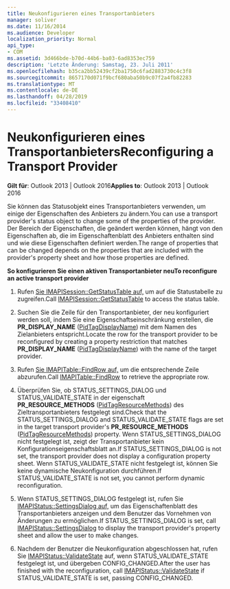 ```yaml
---
title: Neukonfigurieren eines Transportanbieters
manager: soliver
ms.date: 11/16/2014
ms.audience: Developer
localization_priority: Normal
api_type:
- COM
ms.assetid: 3d466bde-b70d-44b6-ba03-6ad8353ec759
description: 'Letzte Änderung: Samstag, 23. Juli 2011'
ms.openlocfilehash: b35ca2bb52439cf2ba1750c6fad2883730c4c3f8
ms.sourcegitcommit: 8657170d071f9bcf680aba50b9c07f2a4fb82283
ms.translationtype: MT
ms.contentlocale: de-DE
ms.lasthandoff: 04/28/2019
ms.locfileid: "33408410"
---
```

# <a name="reconfiguring-a-transport-provider"></a><span data-ttu-id="88622-103">Neukonfigurieren eines Transportanbieters</span><span class="sxs-lookup"><span data-stu-id="88622-103">Reconfiguring a Transport Provider</span></span>

  
  
<span data-ttu-id="88622-104">**Gilt für**: Outlook 2013 | Outlook 2016</span><span class="sxs-lookup"><span data-stu-id="88622-104">**Applies to**: Outlook 2013 | Outlook 2016</span></span> 
  
<span data-ttu-id="88622-105">Sie können das Statusobjekt eines Transportanbieters verwenden, um einige der Eigenschaften des Anbieters zu ändern.</span><span class="sxs-lookup"><span data-stu-id="88622-105">You can use a transport provider's status object to change some of the properties of the provider.</span></span> <span data-ttu-id="88622-106">Der Bereich der Eigenschaften, die geändert werden können, hängt von den Eigenschaften ab, die im Eigenschaftenblatt des Anbieters enthalten sind und wie diese Eigenschaften definiert werden.</span><span class="sxs-lookup"><span data-stu-id="88622-106">The range of properties that can be changed depends on the properties that are included with the provider's property sheet and how those properties are defined.</span></span> 
  
 <span data-ttu-id="88622-107">**So konfigurieren Sie einen aktiven Transportanbieter neu**</span><span class="sxs-lookup"><span data-stu-id="88622-107">**To reconfigure an active transport provider**</span></span>
  
1. <span data-ttu-id="88622-108">Rufen [Sie IMAPISession::GetStatusTable auf,](imapisession-getstatustable.md) um auf die Statustabelle zu zugreifen.</span><span class="sxs-lookup"><span data-stu-id="88622-108">Call [IMAPISession::GetStatusTable](imapisession-getstatustable.md) to access the status table.</span></span> 
    
2. <span data-ttu-id="88622-109">Suchen Sie die Zeile für den Transportanbieter, der neu konfiguriert werden soll, indem Sie eine Eigenschaftseinschränkung erstellen, die **PR_DISPLAY_NAME** ([PidTagDisplayName](pidtagdisplayname-canonical-property.md)) mit dem Namen des Zielanbieters entspricht.</span><span class="sxs-lookup"><span data-stu-id="88622-109">Locate the row for the transport provider to be reconfigured by creating a property restriction that matches **PR_DISPLAY_NAME** ([PidTagDisplayName](pidtagdisplayname-canonical-property.md)) with the name of the target provider.</span></span> 
    
3. <span data-ttu-id="88622-110">Rufen [Sie IMAPITable::FindRow auf,](imapitable-findrow.md) um die entsprechende Zeile abzurufen.</span><span class="sxs-lookup"><span data-stu-id="88622-110">Call [IMAPITable::FindRow](imapitable-findrow.md) to retrieve the appropriate row.</span></span> 
    
4. <span data-ttu-id="88622-111">Überprüfen Sie, ob STATUS_SETTINGS_DIALOG und STATUS_VALIDATE_STATE in der eigenschaft **PR_RESOURCE_METHODS** ([PidTagResourceMethods](pidtagresourcemethods-canonical-property.md)) des Zieltransportanbieters festgelegt sind.</span><span class="sxs-lookup"><span data-stu-id="88622-111">Check that the STATUS_SETTINGS_DIALOG and STATUS_VALIDATE_STATE flags are set in the target transport provider's **PR_RESOURCE_METHODS** ([PidTagResourceMethods](pidtagresourcemethods-canonical-property.md)) property.</span></span> <span data-ttu-id="88622-112">Wenn STATUS_SETTINGS_DIALOG nicht festgelegt ist, zeigt der Transportanbieter kein Konfigurationseigenschaftsblatt an.</span><span class="sxs-lookup"><span data-stu-id="88622-112">If STATUS_SETTINGS_DIALOG is not set, the transport provider does not display a configuration property sheet.</span></span> <span data-ttu-id="88622-113">Wenn STATUS_VALIDATE_STATE nicht festgelegt ist, können Sie keine dynamische Neukonfiguration durchführen.</span><span class="sxs-lookup"><span data-stu-id="88622-113">If STATUS_VALIDATE_STATE is not set, you cannot perform dynamic reconfiguration.</span></span>
    
5. <span data-ttu-id="88622-114">Wenn STATUS_SETTINGS_DIALOG festgelegt ist, rufen Sie [IMAPIStatus::SettingsDialog auf,](imapistatus-settingsdialog.md) um das Eigenschaftenblatt des Transportanbieters anzeigen und dem Benutzer das Vornehmen von Änderungen zu ermöglichen.</span><span class="sxs-lookup"><span data-stu-id="88622-114">If STATUS_SETTINGS_DIALOG is set, call [IMAPIStatus::SettingsDialog](imapistatus-settingsdialog.md) to display the transport provider's property sheet and allow the user to make changes.</span></span> 
    
6. <span data-ttu-id="88622-115">Nachdem der Benutzer die Neukonfiguration abgeschlossen hat, rufen Sie [IMAPIStatus::ValidateState](imapistatus-validatestate.md) auf, wenn STATUS_VALIDATE_STATE festgelegt ist, und übergeben CONFIG_CHANGED.</span><span class="sxs-lookup"><span data-stu-id="88622-115">After the user has finished with the reconfiguration, call [IMAPIStatus::ValidateState](imapistatus-validatestate.md) if STATUS_VALIDATE_STATE is set, passing CONFIG_CHANGED.</span></span> 
    

